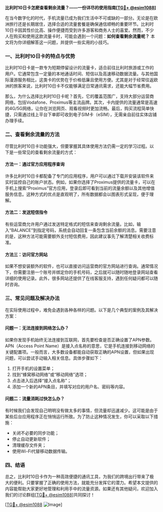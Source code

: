 **比利时10日卡怎麽查看剩余流量？——一份详尽的使用指南[[TG💪+ @esim1088](https://t.me/s/esim1088)]**

在当今数字化的时代，手机流量已成为我们生活中不可或缺的一部分。无论是在欧洲旅行还是长期居住，选择合适的流量套餐是确保通信顺畅的重要环节。比利时10日卡因其性价比高、操作便捷而受到许多游客和商务人士的喜爱。然而，不少人在购买和使用这款流量卡时，可能会遇到一个问题：**如何查看剩余流量呢？** 本文将为你详细解答这一问题，并提供一些实用的小技巧。

### 一、比利时10日卡的特点与优势

比利时10日卡是一款专为短期停留设计的流量卡，适合前往比利时旅游或工作的用户。它通常包含一定量的本地通话时间、短信以及高速移动数据流量。与其他国际漫游服务相比，这类卡的优势在于价格低廉且使用方便。尤其是对于经常往返欧洲的旅客来说，比利时10日卡不仅能够满足日常通讯需求，还能大幅节省费用。

那么，为什么选择比利时10日卡呢？首先，它的覆盖范围广，支持大部分运营商网络，包括Vodafone、Proximus等主流品牌。其次，卡内提供的流量通常是高速的4G/5G网络，让你在浏览网页、观看视频时更加流畅。最后，购买流程简单快捷，只需通过线上平台下单即可收到电子SIM卡（eSIM），无需亲自前往实体店铺办理手续。

### 二、查看剩余流量的方法

尽管比利时10日卡功能强大，但要掌握其具体使用方法仍需一定的学习过程。以下是一些常见的查看剩余流量的方式：

#### 方法一：通过官方应用程序查询
许多比利时10日卡都配备了专门的应用程序，用户可以通过下载并安装该软件来实时监控自己的账户状态。例如，如果你选择了Proximus提供的流量卡，可以在手机上搜索“Proximus”官方应用，登录后即可看到当前的流量余额以及其他增值服务信息。这种方式的优点是直观明了，所有数据都会以图表形式呈现，便于理解。

#### 方法二：发送短信指令
有些运营商允许用户通过发送特定格式的短信来查询剩余流量。比如，输入“BALANCE”到指定号码，系统会自动回复一条包含当前余额的消息。需要注意的是，这种方法可能需要额外支付短信费用，因此建议事先了解清楚相关收费标准。

#### 方法三：访问官方网站
如果不想安装额外的软件，也可以直接访问运营商的官方网站进行查询。通常情况下，你需要注册一个账号并绑定你的手机号码，之后就可以随时随地登录网站查看详细的使用记录。此外，很多网站还提供了在线客服支持，遇到任何疑问都可以随时咨询。

### 三、常见问题及解决办法

在实际使用过程中，难免会遇到各种各样的问题。以下是几个典型的案例及其解决方案：

#### 问题一：无法连接到网络怎么办？
如果你发现手机始终无法连接到互联网，首先要检查是否正确设置了APN参数。APN（Access Point Name）是接入点名称的意思，它是手机连接到移动网络的关键配置项。一般而言，大多数设备都能自动获取正确的APN设置，但如果出现问题，可以尝试手动输入相关信息。具体步骤如下：
1. 打开手机的设置菜单；
2. 找到“蜂窝移动网络”或“移动网络”选项；
3. 点击进入后选择“接入点名称”；
4. 添加一个新的APN条目，并填写对应的用户名、密码等内容。

#### 问题二：流量消耗过快怎么办？
有时候我们会发现自己明明没有做太多的事情，但流量却迅速减少。这可能是由于某些后台应用程序正在悄悄运行所致。为了防止这种情况发生，你可以采取以下措施：
- 关闭不必要的同步功能；
- 停止自动更新软件；
- 清理缓存文件夹；
- 使用Wi-Fi代替移动数据传输。

### 四、结语

总之，比利时10日卡作为一种高效便捷的通讯工具，为我们的跨境出行带来了极大的便利。只要掌握了正确的使用方法，就能充分发挥它的潜力。希望本文提供的内容能帮助大家更好地管理和利用手中的流量资源。如果还有其他疑问，欢迎加入我们的讨论群组[[TG💪+ @esim1088](https://t.me/s/esim1088)]共同探讨！

[[TG💪+ @esim1088](https://t.me/s/esim1088) ![Image](https://i.postimg.cc/4NQfJmqS/Snipaste-2025-05-13-00-14-12.png)]